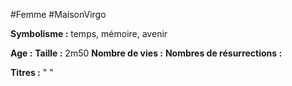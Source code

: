 #Femme #MaisonVirgo

**Symbolisme :** temps, mémoire, avenir

**Age :**
**Taille :** 2m50
**Nombre de vies :**
**Nombres de résurrections :**

**Titres :** 
"
"

